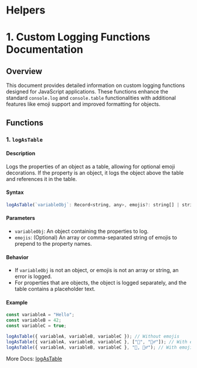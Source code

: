 # Helpers

# 1. Custom Logging Functions Documentation

## Overview

This document provides detailed information on custom logging functions designed for JavaScript applications. These functions enhance the standard `console.log` and `console.table` functionalities with additional features like emoji support and improved formatting for objects.

## Functions

### 1. `logAsTable`

#### Description

Logs the properties of an object as a table, allowing for optional emoji decorations. If the property is an object, it logs the object above the table and references it in the table.

#### Syntax

```javascript
logAsTable(`variableObj`: Record<string, any>, emojis?: string[] | string): void
```

#### Parameters

- `variableObj`: An object containing the properties to log.
- `emojis`: (Optional) An array or comma-separated string of emojis to prepend to the property names.

#### Behavior

- If `variableObj` is not an object, or emojis is not an array or string, an error is logged.
- For properties that are objects, the object is logged separately, and the table contains a placeholder text.

#### Example

```javascript
const variableA = "Hello";
const variableB = 42;
const variableC = true;

logAsTable({ variableA, variableB, variableC }); // Without emojis
logAsTable({ variableA, variableB, variableC }, ["👋", "🤷‍♂️"]); // With emoji array
logAsTable({ variableA, variableB, variableC }, "👋, 🤷‍♂️"); // With emoji string
```

More Docs: [logAsTable](obsidian://open?vault=ProPro%20Productions&file=HubHub%20Documentation%2FGuides%20%F0%9F%97%BA%EF%B8%8F%2FTools%2FCustom%20Logging%20Functions%20for%20the%20client)
